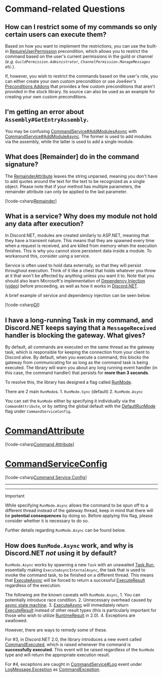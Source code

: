 # Command-related Questions

## How can I restrict some of my commands so only certain users can execute them?

Based on how you want to implement the restrictions, you can use the 
built-in [RequireUserPermission] precondition, which allows you to 
restrict the command based on the user's current permissions in the 
guild or channel (*e.g. `GuildPermission.Administrator`, 
`ChannelPermission.ManageMessages` etc.*). 

If, however, you wish to restrict the commands based on the user's 
role, you can either create your own custom precondition or use 
Joe4evr's [Preconditions Addons] that provides a few custom 
preconditions that aren't provided in the stock library. 
Its source can also be used as an example for creating your own 
custom preconditions.

[RequireUserPermission]: xref:Discord.Commands.RequireUserPermissionAttribute
[Preconditions Addons]: https://github.com/Joe4evr/Discord.Addons/tree/master/src/Discord.Addons.Preconditions

## I'm getting an error about `Assembly#GetEntryAssembly`.

You may be confusing [CommandService#AddModulesAsync] with 
[CommandService#AddModuleAsync]. The former is used to add modules 
via the assembly, while the latter is used to add a single module.

[CommandService#AddModulesAsync]: xref:Discord.Commands.CommandService#Discord_Commands_CommandService_AddModulesAsync_Assembly_System_IServiceProvider_
[CommandService#AddModuleAsync]: xref:Discord.Commands.CommandService#Discord_Commands_CommandService_AddModuleAsync__1_System_IServiceProvider_

## What does [Remainder] do in the command signature?

The [RemainderAttribute] leaves the string unparsed, meaning you 
don't have to add quotes around the text for the text to be 
recognized as a single object. Please note that if your method has 
multiple parameters, the remainder attribute can only be applied to 
the last parameter.

[!code-csharp[Remainder](samples/commands/Remainder.cs)]

[RemainderAttribute]: xref:Discord.Commands.RemainderAttribute

## What is a service? Why does my module not hold any data after execution?

In Discord.NET, modules are created similarly to ASP.NET, meaning 
that they have a transient nature. This means that they are spawned 
every time when a request is received, and are killed from memory 
when the execution finishes. This is why you cannot store persistent 
data inside a module. To workaround this, consider using a service. 

Service is often used to hold data externally, so that they will 
persist throughout execution. Think of it like a chest that holds 
whatever you throw at it that won't be affected by anything unless 
you want it to. Note that you should also learn Microsoft's 
implementation of [Dependency Injection] ([video]) before proceeding, as well 
as how it works in [Discord.NET](../guides/commands/commands.md#usage-in-modules).

A brief example of service and dependency injection can be seen below.

[!code-csharp[DI](samples/commands/DI.cs)]

[Dependency Injection]: https://docs.microsoft.com/en-us/aspnet/core/fundamentals/dependency-injection
[video]: https://www.youtube.com/watch?v=QtDTfn8YxXg

## I have a long-running Task in my command, and Discord.NET keeps saying that a `MessageReceived` handler is blocking the gateway. What gives?

By default, all commands are executed on the same thread as the 
gateway task, which is responsible for keeping the connection from 
your client to Discord alive. By default, when you execute a command, 
this blocks the gateway from communicating for as long as the command 
task is being executed. The library will warn you about any long 
running event handler (in this case, the command handler) that 
persists for **more than 3 seconds**. 

To resolve this, the library has designed a flag called [RunMode]. 

There are 2 main `RunMode`s.
	1. `RunMode.Sync` (default) 
	2. `RunMode.Async`

You can set the `RunMode` either by specifying it individually via
the `CommandAttribute`, or by setting the global default with 
the [DefaultRunMode] flag under `CommandServiceConfig`.

# [CommandAttribute](#tab/cmdattrib)

[!code-csharp[Command Attribute](samples/commands/runmode-cmdattrib.cs)]

# [CommandServiceConfig](#tab/cmdconfig)

[!code-csharp[Command Service Config](samples/commands/runmode-cmdconfig.cs)]

***

***

> [!IMPORTANT]
> While specifying `RunMode.Async` allows the command to be spun off 
> to a different thread instead of the gateway thread,
> keep in mind that there will be **potential consequences** 
> by doing so. Before applying this flag, please 
> consider whether it is necessary to do so.
>
> Further details regarding `RunMode.Async` can be found below.

[RunMode]: xref:Discord.Commands.RunMode
[CommandAttribute]: xref:Discord.Commands.CommandAttribute
[DefaultRunMode]: xref:Discord.Commands.CommandServiceConfig#Discord_Commands_CommandServiceConfig_DefaultRunMode

## How does `RunMode.Async` work, and why is Discord.NET *not* using it by default?

`RunMode.Async` works by spawning a new `Task` with an unawaited 
[Task.Run], essentially making `ExecuteAsyncInternalAsync`, the task 
that is used to invoke the command task, to be finished on a 
different thread. This means that [ExecuteAsync] will be forced to
return a successful [ExecuteResult] regardless of the execution.

The following are the known caveats with `RunMode.Async`,
	1. You can potentially introduce race condition.
	2. Unnecessary overhead caused by [async state machine].
	3. [ExecuteAsync] will immediately return [ExecuteResult] instead of 
	other result types (this is particularly important for those who wish 
	to utilize [RuntimeResult] in 2.0).
	4. Exceptions are swallowed.

However, there are ways to remedy some of these.

For #3, in Discord.NET 2.0, the library introduces a new event called 
[CommandExecuted], which is raised whenever the command is 
**successfully executed**. This event will be raised regardless of 
the `RunMode` type and will return the appropriate execution result.

For #4, exceptions are caught in [CommandService#Log] event under 
[LogMessage.Exception] as [CommandException].

[Task.Run]: https://docs.microsoft.com/en-us/dotnet/api/system.threading.tasks.task.run
[async state machine]: https://www.red-gate.com/simple-talk/dotnet/net-tools/c-async-what-is-it-and-how-does-it-work/
[ExecuteAsync]: xref:Discord.Commands.CommandService#Discord_Commands_CommandService_ExecuteAsync_Discord_Commands_ICommandContext_System_Int32_System_IServiceProvider_Discord_Commands_MultiMatchHandling_
[ExecuteResult]: xref:Discord.Commands.ExecuteResult
[RuntimeResult]: xref:Discord.Commands.RuntimeResult
[CommandExecuted]: xref:Discord.Commands.CommandService#Discord_Commands_CommandService_CommandExecuted
[CommandService#Log]: xref:Discord.Commands.CommandService#Discord_Commands_CommandService_Log
[LogMessage.Exception]: xref:Discord.LogMessage#Discord_LogMessage_Exception
[CommandException]: xref:Discord.Commands.CommandException